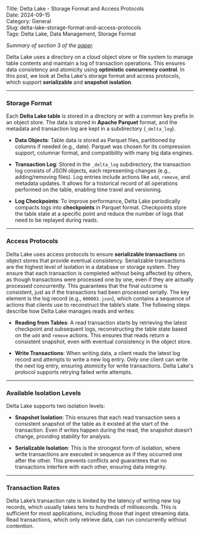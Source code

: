 Title: Delta Lake - Storage Format and Access Protocols  
Date: 2024-09-15  
Category: General  
Slug: delta-lake-storage-format-and-access-protocols  
Tags: Delta Lake, Data Management, Storage Format  

*Summary of section 3 of the [paper](https://www.vldb.org/pvldb/vol13/p3411-armbrust.pdf).*

Delta Lake uses a directory on a cloud object store or file system to manage table contents and maintain a log of transaction operations. This ensures data consistency and atomicity using **optimistic concurrency control**. In this post, we look at Delta Lake's storage format and access protocols, which support **serializable** and **snapshot isolation**.

---

### Storage Format  
Each **Delta Lake table** is stored in a directory or with a common key prefix in an object store. The data is stored in **Apache Parquet** format, and the metadata and transaction log are kept in a subdirectory (`_delta_log`).

- **Data Objects**: Table data is stored as Parquet files, partitioned by columns if needed (e.g., date). Parquet was chosen for its compression support, columnar format, and compatibility with many big data engines.
  
- **Transaction Log**: Stored in the `_delta_log` subdirectory, the transaction log consists of JSON objects, each representing changes (e.g., adding/removing files). Log entries include actions like `add`, `remove`, and metadata updates. It allows for a historical record of all operations performed on the table, enabling time travel and versioning.

- **Log Checkpoints**: To improve performance, Delta Lake periodically compacts logs into **checkpoints** in Parquet format. Checkpoints store the table state at a specific point and reduce the number of logs that need to be replayed during reads.

---

### Access Protocols  
Delta Lake uses access protocols to ensure **serializable transactions** on object stores that provide eventual consistency.
Serializable transactions are the highest level of isolation in a database or storage system. They ensure that each transaction is completed without being affected by others, as though transactions were processed one by one, even if they are actually processed concurrently. This guarantees that the final outcome is consistent, just as if the transactions had been processed serially.
The key element is the log record (e.g., `000003.json`), which contains a sequence of actions that clients use to reconstruct the table’s state. The following steps describe how Delta Lake manages reads and writes:

- **Reading from Tables**: A read transaction starts by retrieving the latest checkpoint and subsequent logs, reconstructing the table state based on the `add` and `remove` actions. This ensures that reads return a consistent snapshot, even with eventual consistency in the object store.
  
- **Write Transactions**: When writing data, a client reads the latest log record and attempts to write a new log entry. Only one client can write the next log entry, ensuring atomicity for write transactions. Delta Lake's protocol supports retrying failed write attempts.

---

### Available Isolation Levels  
Delta Lake supports two isolation levels:

- **Snapshot Isolation**: This ensures that each read transaction sees a consistent snapshot of the table as it existed at the start of the transaction. Even if writes happen during the read, the snapshot doesn’t change, providing stability for analysis.

- **Serializable Isolation**: This is the strongest form of isolation, where write transactions are executed in sequence as if they occurred one after the other. This prevents conflicts and guarantees that no transactions interfere with each other, ensuring data integrity.

---

### Transaction Rates  
Delta Lake’s transaction rate is limited by the latency of writing new log records, which usually takes tens to hundreds of milliseconds. This is sufficient for most applications, including those that ingest streaming data. Read transactions, which only retrieve data, can run concurrently without contention.
